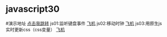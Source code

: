# javascript30
#演示地址 [点击我跳转](http://js30.shilinlee.com)
js01:监听键盘事件  [飞机](http://js30.shilinlee.com/js01)
js02:移动时钟  [飞机](http://js30.shilinlee.com/js02)
js03:用原生js实时更新css（css变量）  [飞机](http://js30.shilinlee.com/js03)